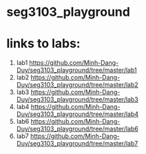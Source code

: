# seg3103_playground

# links to labs:

1. lab1 https://github.com/Minh-Dang-Duy/seg3103_playground/tree/master/lab1
2. lab2 https://github.com/Minh-Dang-Duy/seg3103_playground/tree/master/lab2
3. lab3 https://github.com/Minh-Dang-Duy/seg3103_playground/tree/master/lab3
4. lab4 https://github.com/Minh-Dang-Duy/seg3103_playground/tree/master/lab4
5. lab6 https://github.com/Minh-Dang-Duy/seg3103_playground/tree/master/lab6
6. lab7 https://github.com/Minh-Dang-Duy/seg3103_playground/tree/master/lab7





